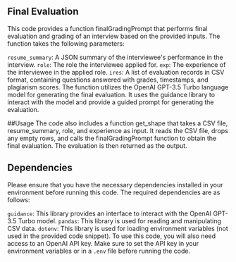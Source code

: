 ## Final Evaluation
This code provides a function finalGradingPrompt that performs final evaluation and grading of an interview based on the provided inputs. 
The function takes the following parameters:

`resume_summary`: A JSON summary of the interviewee's performance in the interview.
`role`: The role the interviewee applied for.
`exp`: The experience of the interviewee in the applied role.
`ires`: A list of evaluation records in CSV format, containing questions answered with grades, timestamps, and plagiarism scores.
The function utilizes the OpenAI GPT-3.5 Turbo language model for generating the final evaluation. It uses the guidance library to interact with the model and provide a guided prompt for generating the evaluation.

##Usage
The code also includes a function get_shape that takes a CSV file, resume_summary, role, and experience as input. It reads the CSV file, drops any empty rows, and calls the finalGradingPrompt function to obtain the final evaluation. The evaluation is then returned as the output.

## Dependencies
Please ensure that you have the necessary dependencies installed in your environment before running this code. The required dependencies are as follows:

`guidance`: This library provides an interface to interact with the OpenAI GPT-3.5 Turbo model.
`pandas`: This library is used for reading and manipulating CSV data.
`dotenv`: This library is used for loading environment variables (not used in the provided code snippet).
To use this code, you will also need access to an OpenAI API key. Make sure to set the API key in your environment variables or in a `.env` file before running the code.

